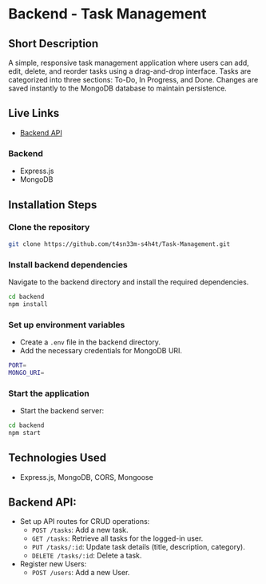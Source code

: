# Backend - Task Management 

## Short Description
A simple, responsive task management application where users can add, edit, delete, and reorder tasks using a drag-and-drop interface. Tasks are categorized into three sections: To-Do, In Progress, and Done. Changes are saved instantly to the MongoDB database to maintain persistence.

## Live Links
- [Backend API](https://task-management-backend-blush.vercel.app/)

### Backend
- Express.js
- MongoDB

## Installation Steps

### Clone the repository
```bash
git clone https://github.com/t4sn33m-s4h4t/Task-Management.git
```


### Install backend dependencies
Navigate to the backend directory and install the required dependencies.
```bash
cd backend
npm install
```

### Set up environment variables
- Create a `.env` file in the backend directory.
- Add the necessary credentials for MongoDB URI.
```bash
PORT=
MONGO_URI=
```

### Start the application
- Start the backend server:
```bash
cd backend
npm start
```

## Technologies Used
- Express.js, MongoDB, CORS, Mongoose

## Backend API:
   - Set up API routes for CRUD operations:
     - `POST /tasks`: Add a new task.
     - `GET /tasks`: Retrieve all tasks for the logged-in user.
     - `PUT /tasks/:id`: Update task details (title, description, category).
     - `DELETE /tasks/:id`: Delete a task.
   - Register new Users:
     - `POST /users`: Add a new User. 

 